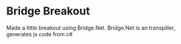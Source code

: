 ﻿Bridge Breakout
======================

Made a little breakout using Bridge.Net.
Bridge.Net is an transpiller, generates js code from c#